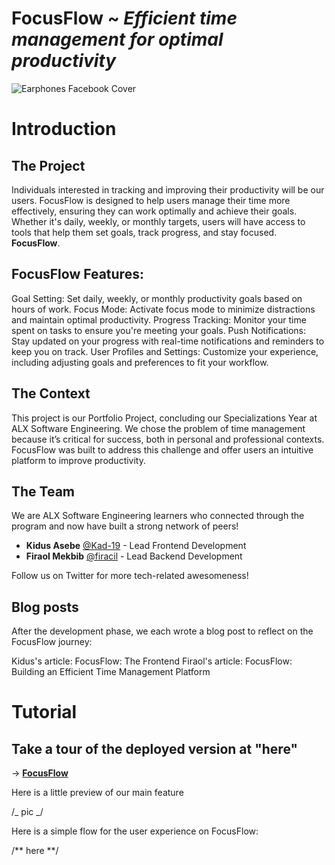 # FocusFlow ~ _Efficient time management for optimal productivity_

![Earphones Facebook Cover](https://github.com/Kad-19/EarXscore/assets/84915133/b62a28c6-4db4-49b5-b90b-b9e47a906249)

# Introduction

## The Project

Individuals interested in tracking and improving their productivity will be our users. FocusFlow is designed to help users manage their time more effectively, ensuring they can work optimally and achieve their goals. Whether it's daily, weekly, or monthly targets, users will have access to tools that help them set goals, track progress, and stay focused. **FocusFlow**.

## FocusFlow Features:

Goal Setting: Set daily, weekly, or monthly productivity goals based on hours of work.
Focus Mode: Activate focus mode to minimize distractions and maintain optimal productivity.
Progress Tracking: Monitor your time spent on tasks to ensure you're meeting your goals.
Push Notifications: Stay updated on your progress with real-time notifications and reminders to keep you on track.
User Profiles and Settings: Customize your experience, including adjusting goals and preferences to fit your workflow.

## The Context

This project is our Portfolio Project, concluding our Specializations Year at ALX Software Engineering. We chose the problem of time management because it’s critical for success, both in personal and professional contexts. FocusFlow was built to address this challenge and offer users an intuitive platform to improve productivity.

## The Team

We are ALX Software Engineering learners who connected through the program and now have built a strong network of peers!

- **Kidus Asebe** [@Kad-19](https://twitter.com/Kad-19) - Lead Frontend Development
- **Firaol Mekbib** [@firacil](https://twitter.com/firacil) - Lead Backend Development

Follow us on Twitter for more tech-related awesomeness!

## Blog posts

After the development phase, we each wrote a blog post to reflect on the FocusFlow journey:

Kidus's article: FocusFlow: The Frontend
Firaol's article: FocusFlow: Building an Efficient Time Management Platform

# Tutorial

## Take a tour of the deployed version at "here"

-> [**FocusFlow**](http://focusflow.netlify.app/home)

Here is a little preview of our main feature

/_ pic _/

Here is a simple flow for the user experience on FocusFlow:

/** here **/
